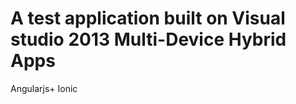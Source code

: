 A test application built on Visual studio 2013 Multi-Device Hybrid Apps
============
Angularjs+ Ionic
